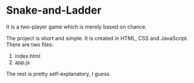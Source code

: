 # Snake-and-Ladder
It is a two-player game which is merely based on chance.

The project is short and simple.
It is created in HTML, CSS and JavaScript.
There are two files:
  1. index.html
  2. app.js
  
The rest is pretty self-explanatory, I guess.

